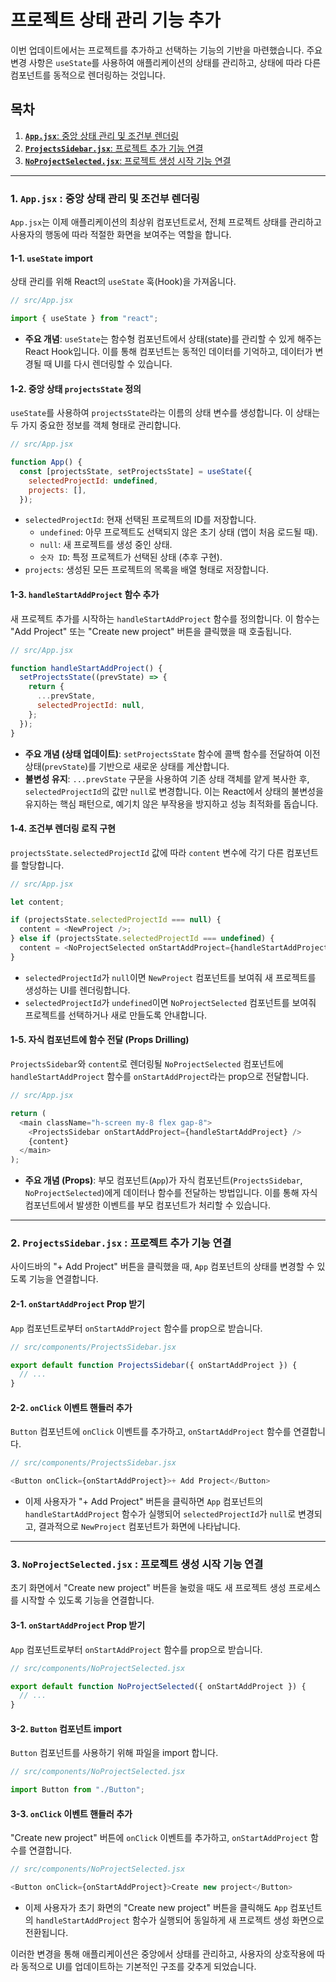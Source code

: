 
# 프로젝트 상태 관리 기능 추가

이번 업데이트에서는 프로젝트를 추가하고 선택하는 기능의 기반을 마련했습니다. 주요 변경 사항은 `useState`를 사용하여 애플리케이션의 상태를 관리하고, 상태에 따라 다른 컴포넌트를 동적으로 렌더링하는 것입니다.

## 목차

1.  [**`App.jsx`**: 중앙 상태 관리 및 조건부 렌더링](#1-appjsx--중앙-상태-관리-및-조건부-렌더링)
2.  [**`ProjectsSidebar.jsx`**: 프로젝트 추가 기능 연결](#2-projectssidebarjsx--프로젝트-추가-기능-연결)
3.  [**`NoProjectSelected.jsx`**: 프로젝트 생성 시작 기능 연결](#3-noprojectselectedjsx--프로젝트-생성-시작-기능-연결)

---

### 1. `App.jsx` : 중앙 상태 관리 및 조건부 렌더링

`App.jsx`는 이제 애플리케이션의 최상위 컴포넌트로서, 전체 프로젝트 상태를 관리하고 사용자의 행동에 따라 적절한 화면을 보여주는 역할을 합니다.

#### **1-1. `useState` import**

상태 관리를 위해 React의 `useState` 훅(Hook)을 가져옵니다.

```javascript
// src/App.jsx

import { useState } from "react";
```

-   **주요 개념**: `useState`는 함수형 컴포넌트에서 상태(state)를 관리할 수 있게 해주는 React Hook입니다. 이를 통해 컴포넌트는 동적인 데이터를 기억하고, 데이터가 변경될 때 UI를 다시 렌더링할 수 있습니다.

#### **1-2. 중앙 상태 `projectsState` 정의**

`useState`를 사용하여 `projectsState`라는 이름의 상태 변수를 생성합니다. 이 상태는 두 가지 중요한 정보를 객체 형태로 관리합니다.

```javascript
// src/App.jsx

function App() {
  const [projectsState, setProjectsState] = useState({
    selectedProjectId: undefined,
    projects: [],
  });
```

-   `selectedProjectId`: 현재 선택된 프로젝트의 ID를 저장합니다.
    -   `undefined`: 아무 프로젝트도 선택되지 않은 초기 상태 (앱이 처음 로드될 때).
    -   `null`: 새 프로젝트를 생성 중인 상태.
    -   `숫자 ID`: 특정 프로젝트가 선택된 상태 (추후 구현).
-   `projects`: 생성된 모든 프로젝트의 목록을 배열 형태로 저장합니다.

#### **1-3. `handleStartAddProject` 함수 추가**

새 프로젝트 추가를 시작하는 `handleStartAddProject` 함수를 정의합니다. 이 함수는 "Add Project" 또는 "Create new project" 버튼을 클릭했을 때 호출됩니다.

```javascript
// src/App.jsx

function handleStartAddProject() {
  setProjectsState((prevState) => {
    return {
      ...prevState,
      selectedProjectId: null,
    };
  });
}
```

-   **주요 개념 (상태 업데이트)**: `setProjectsState` 함수에 콜백 함수를 전달하여 이전 상태(`prevState`)를 기반으로 새로운 상태를 계산합니다.
-   **불변성 유지**: `...prevState` 구문을 사용하여 기존 상태 객체를 얕게 복사한 후, `selectedProjectId`의 값만 `null`로 변경합니다. 이는 React에서 상태의 불변성을 유지하는 핵심 패턴으로, 예기치 않은 부작용을 방지하고 성능 최적화를 돕습니다.

#### **1-4. 조건부 렌더링 로직 구현**

`projectsState.selectedProjectId` 값에 따라 `content` 변수에 각기 다른 컴포넌트를 할당합니다.

```javascript
// src/App.jsx

let content;

if (projectsState.selectedProjectId === null) {
  content = <NewProject />;
} else if (projectsState.selectedProjectId === undefined) {
  content = <NoProjectSelected onStartAddProject={handleStartAddProject} />;
}
```

-   `selectedProjectId`가 `null`이면 `NewProject` 컴포넌트를 보여줘 새 프로젝트를 생성하는 UI를 렌더링합니다.
-   `selectedProjectId`가 `undefined`이면 `NoProjectSelected` 컴포넌트를 보여줘 프로젝트를 선택하거나 새로 만들도록 안내합니다.

#### **1-5. 자식 컴포넌트에 함수 전달 (Props Drilling)**

`ProjectsSidebar`와 `content`로 렌더링될 `NoProjectSelected` 컴포넌트에 `handleStartAddProject` 함수를 `onStartAddProject`라는 prop으로 전달합니다.

```javascript
// src/App.jsx

return (
  <main className="h-screen my-8 flex gap-8">
    <ProjectsSidebar onStartAddProject={handleStartAddProject} />
    {content}
  </main>
);
```

-   **주요 개념 (Props)**: 부모 컴포넌트(`App`)가 자식 컴포넌트(`ProjectsSidebar`, `NoProjectSelected`)에게 데이터나 함수를 전달하는 방법입니다. 이를 통해 자식 컴포넌트에서 발생한 이벤트를 부모 컴포넌트가 처리할 수 있습니다.

---

### 2. `ProjectsSidebar.jsx` : 프로젝트 추가 기능 연결

사이드바의 "+ Add Project" 버튼을 클릭했을 때, `App` 컴포넌트의 상태를 변경할 수 있도록 기능을 연결합니다.

#### **2-1. `onStartAddProject` Prop 받기**

`App` 컴포넌트로부터 `onStartAddProject` 함수를 prop으로 받습니다.

```javascript
// src/components/ProjectsSidebar.jsx

export default function ProjectsSidebar({ onStartAddProject }) {
  // ...
}
```

#### **2-2. `onClick` 이벤트 핸들러 추가**

`Button` 컴포넌트에 `onClick` 이벤트를 추가하고, `onStartAddProject` 함수를 연결합니다.

```javascript
// src/components/ProjectsSidebar.jsx

<Button onClick={onStartAddProject}>+ Add Project</Button>
```

-   이제 사용자가 "+ Add Project" 버튼을 클릭하면 `App` 컴포넌트의 `handleStartAddProject` 함수가 실행되어 `selectedProjectId`가 `null`로 변경되고, 결과적으로 `NewProject` 컴포넌트가 화면에 나타납니다.

---

### 3. `NoProjectSelected.jsx` : 프로젝트 생성 시작 기능 연결

초기 화면에서 "Create new project" 버튼을 눌렀을 때도 새 프로젝트 생성 프로세스를 시작할 수 있도록 기능을 연결합니다.

#### **3-1. `onStartAddProject` Prop 받기**

`App` 컴포넌트로부터 `onStartAddProject` 함수를 prop으로 받습니다.

```javascript
// src/components/NoProjectSelected.jsx

export default function NoProjectSelected({ onStartAddProject }) {
  // ...
}
```

#### **3-2. `Button` 컴포넌트 import**

`Button` 컴포넌트를 사용하기 위해 파일을 import 합니다.

```javascript
// src/components/NoProjectSelected.jsx

import Button from "./Button";
```

#### **3-3. `onClick` 이벤트 핸들러 추가**

"Create new project" 버튼에 `onClick` 이벤트를 추가하고, `onStartAddProject` 함수를 연결합니다.

```javascript
// src/components/NoProjectSelected.jsx

<Button onClick={onStartAddProject}>Create new project</Button>
```

-   이제 사용자가 초기 화면의 "Create new project" 버튼을 클릭해도 `App` 컴포넌트의 `handleStartAddProject` 함수가 실행되어 동일하게 새 프로젝트 생성 화면으로 전환됩니다.

이러한 변경을 통해 애플리케이션은 중앙에서 상태를 관리하고, 사용자의 상호작용에 따라 동적으로 UI를 업데이트하는 기본적인 구조를 갖추게 되었습니다.

